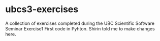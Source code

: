 # ubcs3-exercises
A collection of exercises completed during the UBC Scientific Software Seminar
Exercise1 First code in Pyhton. Shirin told me to make changes here.
